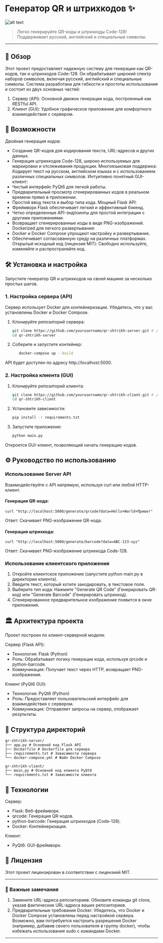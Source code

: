 # Генератор QR и штрихкодов ✨



![alt text](https://img.shields.io/badge/license-MIT-blue)

> Легко генерируйте QR-коды и штрихкоды Code-128! Поддерживает русский, английский и специальные символы.

---

## 🌟 Обзор

Этот проект предоставляет надежную систему для генерации как QR-кодов, так и штрихкодов Code-128. Он обрабатывает широкий спектр наборов символов, включая русский, английский и специальные символы. Система разработана для гибкости и простоты использования и состоит из двух основных частей:

1. Сервер (API): Основной движок генерации кода, построенный как RESTful API.
2. Клиент (GUI): Удобное графическое приложение для комфортного взаимодействия с сервером.

## 🚀 Возможности

 Двойная генерация кодов:
 * Создание QR-кодов для кодирования текста, URL-адресов и других данных.
 * Генерация штрихкодов Code-128, широко используемых для маркировки и отслеживания продукции.
 Многоязыковая поддержка: Кодирует текст на русском, английском языках и с использованием различных специальных символов.
 Интуитивно понятный GUI-клиент:
 * Чистый интерфейс PyQt6 для легкой работы.
 * Предварительный просмотр сгенерированных кодов в реальном времени прямо в приложении.
 * Простой ввод текста и выбор типа кода.
 Мощный Flask API:
 * Фреймворк Flask обеспечивает легкий и эффективный бэкенд.
 * Четко определенные API-эндпоинты для простой интеграции с другими приложениями.
 * Возвращает сгенерированные коды в виде PNG-изображений.
 Dockerized для легкого развертывания:
 * Docker и Docker Compose упрощают настройку и развертывание.
 * Обеспечивает согласованную среду на различных платформах.
 Открытый исходный код (лицензия MIT): Свободно используйте, изменяйте и распространяйте код.

## 🛠️ Установка и настройка

Запустите генератор QR и штрихкодов на своей машине за несколько простых шагов.

### 1. Настройка сервера (API)

Сервер использует Docker для контейнеризации. Убедитесь, что у вас установлены Docker и Docker Compose.

1. Клонируйте репозиторий сервера:



    ```bash
    git clone https://github.com/yourusername/qr-shtrikh-server.git # ⚠️ ЗАМЕНИТЕ URL-адресом вашего серверного репозитория
    cd qr-shtrikh-server
    ```

2. Соберите и запустите контейнер:



    ```bash
       docker-compose up --build
    ```


 API будет доступен по адресу http://localhost:5000.

### 2. Настройка клиента (GUI)

1. Клонируйте репозиторий клиента:



    ```bash
    git clone https://github.com/yourusername/qr-shtrikh-client.git # ⚠️ ЗАМЕНИТЕ URL-адресом вашего клиентского репозитория
    cd qr-shtrikh-client
    ```


2. Установите зависимости:



    ```bash
    pip install -r requirements.txt
    ```


3. Запустите приложение:



    ```bash
    python main.py
    ```


 Откроется GUI-клиент, позволяющий начать генерацию кодов.

## ⚙️ Руководство по использованию

### Использование Server API

Взаимодействуйте с API напрямую, используя curl или любой HTTP-клиент.

#### Генерация QR-кода:


    curl "http://localhost:5000/generate/qrcode?data=Hello+World+Привет"



Ответ: Скачивает PNG-изображение QR-кода.

#### Генерация штрихкода:


    curl "http://localhost:5000/generate/barcode?data=ABC-123-xyz"



Ответ: Скачивает PNG-изображение штрихкода Code-128.

### Использование клиентского приложения

1. Откройте клиентское приложение (запустите python main.py в директории клиента).
2. Введите текст, который хотите закодировать, в текстовое поле.
3. Выберите тип кода: Нажмите "Generate QR Code" (Генерировать QR-код) или "Generate Barcode" (Генерировать штрихкод).
4. Сгенерированное предварительное изображение появится в окне приложения.

## 🏛️ Архитектура проекта

Проект построен по клиент-серверной модели:

 Сервер (Flask API):
 * Технология: Flask (Python)
 * Роль: Обрабатывает логику генерации кода, используя qrcode и python-barcode.
 * Коммуникация: Получает текст через HTTP, возвращает PNG-изображения.

 Клиент (PyQt6 GUI):
 * Технология: PyQt6 (Python)
 * Роль: Предоставляет пользовательский интерфейс для взаимодействия с сервером.
 * Коммуникация: Отправляет запросы на сервер, отображает результаты.

## 📂 Структура директорий

    qr-shtrikh-server/
    ├── app.py # Основной код Flask API
    ├── Dockerfile # Dockerfile для сервера
    ├── requirements.txt # Зависимости сервера
    └── docker-compose.yml # Файл Docker Compose

    qr-shtrikh-client/
    ├── main.py # Основной код клиента PyQt6
    └── requirements.txt # Зависимости клиента



## 🚀 Технологии

 Сервер:
 * Flask: Веб-фреймворк.
 * qrcode: Генерация QR-кодов.
 * python-barcode: Генерация штрихкодов (Code-128).
 * Docker: Контейнеризация.

 Клиент:
 * PyQt6: GUI-фреймворк.

## 📜 Лицензия

Этот проект лицензирован в соответствии с лицензией MIT.

---

### 📝 Важные замечания

1. Замените URL-адреса репозиториев: Обновите команды git clone, указав фактические URL-адреса ваших репозиториев.
2. Предварительные требования Docker: Убедитесь, что Docker и Docker Compose установлены перед настройкой сервера. Возможно, вам потребуется настроить разрешения Docker (например, добавив своего пользователя в группу docker), чтобы избежать использования sudo с командами Docker.

---